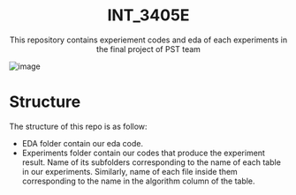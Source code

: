 <div align='center'> 
  
  # INT_3405E 
  This repository contains experiement codes and eda of each experiments in the final project of PST team 
</div>

![image](https://github.com/user-attachments/assets/183b872c-2c90-4b58-bfdd-4c8f1fe3bcf6)


# Structure
The structure of this repo is as follow:
- EDA folder contain our eda code.
- Experiments folder contain our codes that produce the experiment result. Name of its subfolders corresponding to the name of each table in our experiments. Similarly, name of each file inside them corresponding to the name in the algorithm column of the table. 
